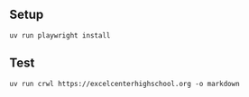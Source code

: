 
## Setup
```
uv run playwright install
```

## Test
```
uv run crwl https://excelcenterhighschool.org -o markdown
```
